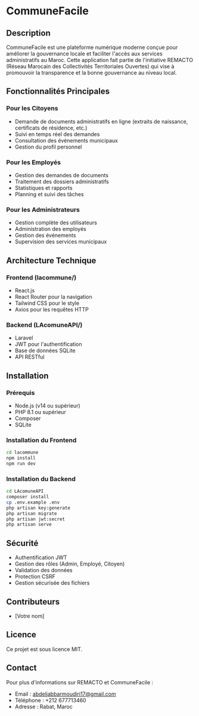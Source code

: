 # CommuneFacile 

## Description
CommuneFacile est une plateforme numérique moderne conçue pour améliorer la gouvernance locale et faciliter l'accès aux services administratifs au Maroc. Cette application fait partie de l'initiative REMACTO (Réseau Marocain des Collectivités Territoriales Ouvertes) qui vise à promouvoir la transparence et la bonne gouvernance au niveau local.

## Fonctionnalités Principales

### Pour les Citoyens
- Demande de documents administratifs en ligne (extraits de naissance, certificats de résidence, etc.)
- Suivi en temps réel des demandes
- Consultation des événements municipaux
- Gestion du profil personnel

### Pour les Employés
- Gestion des demandes de documents
- Traitement des dossiers administratifs
- Statistiques et rapports
- Planning et suivi des tâches

### Pour les Administrateurs
- Gestion complète des utilisateurs
- Administration des employés
- Gestion des événements
- Supervision des services municipaux

## Architecture Technique

### Frontend (lacommune/)
- React.js
- React Router pour la navigation
- Tailwind CSS pour le style
- Axios pour les requêtes HTTP

### Backend (LAcomuneAPI/)
- Laravel
- JWT pour l'authentification
- Base de données SQLite
- API RESTful

## Installation

### Prérequis
- Node.js (v14 ou supérieur)
- PHP 8.1 ou supérieur
- Composer
- SQLite

### Installation du Frontend
```bash
cd lacommune
npm install
npm run dev
```

### Installation du Backend
```bash
cd LAcomuneAPI
composer install
cp .env.example .env
php artisan key:generate
php artisan migrate
php artisan jwt:secret
php artisan serve
```

## Sécurité
- Authentification JWT
- Gestion des rôles (Admin, Employé, Citoyen)
- Validation des données
- Protection CSRF
- Gestion sécurisée des fichiers

## Contributeurs
- [Votre nom]

## Licence
Ce projet est sous licence MIT.

## Contact
Pour plus d'informations sur REMACTO et CommuneFacile :
- Email : abdeljabbarmoudiri17@gmail.com
- Téléphone : +212 677713460
- Adresse : Rabat, Maroc